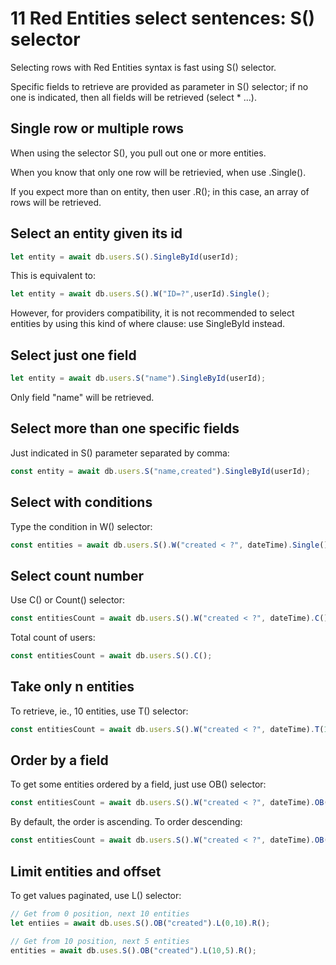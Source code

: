 # 11 Red Entities select sentences: S() selector

Selecting rows with Red Entities syntax is fast using S() selector.

Specific fields to retrieve are provided as parameter in S() selector; if no one is indicated, then all fields will be retrieved (select * ...).

## Single row or multiple rows
When using the selector S(), you pull out one or more entities.

When you know that only one row will be retrievied, when use .Single().

If you expect more than on entity, then user .R(); in this case, an array of rows will be retrieved.

## Select an entity given its id

```js
let entity = await db.users.S().SingleById(userId);
```

This is equivalent to:

```js
let entity = await db.users.S().W("ID=?",userId).Single();
```

However, for providers compatibility, it is not recommended to select entities by using this kind of where clause: use SingleById instead.

## Select just one field

```js
let entity = await db.users.S("name").SingleById(userId);
```

Only field "name" will be retrieved.

## Select more than one specific fields

Just indicated in S() parameter separated by comma:

```js
const entity = await db.users.S("name,created").SingleById(userId);
```

## Select with conditions

Type the condition in W() selector:

```js
const entities = await db.users.S().W("created < ?", dateTime).Single();
```

## Select count number

Use C() or Count() selector:

```js
const entitiesCount = await db.users.S().W("created < ?", dateTime).C();
```

Total count of users:

```js
const entitiesCount = await db.users.S().C();
```

## Take only n entities

To retrieve, ie., 10 entities, use T() selector:

```js
const entitiesCount = await db.users.S().W("created < ?", dateTime).T(10).R();
```

## Order by a field

To get some entities ordered by a field, just use OB() selector:

```js
const entitiesCount = await db.users.S().W("created < ?", dateTime).OB("name").R();
```

By default, the order is ascending. To order descending:

```js
const entitiesCount = await db.users.S().W("created < ?", dateTime).OB("name", false).R();
```

## Limit entities and offset

To get values paginated, use L() selector:

```js
// Get from 0 position, next 10 entities
let entiies = await db.uses.S().OB("created").L(0,10).R();

// Get from 10 position, next 5 entities
entities = await db.uses.S().OB("created").L(10,5).R();
```